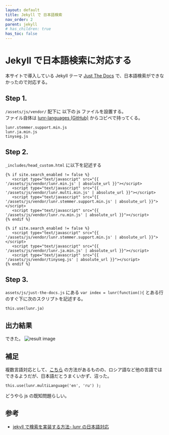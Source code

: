 ```yaml
---
layout: default
title: Jekyll で 日本語検索
nav_order: 2
parent: jekyll
# has_children: true
has_toc: false
---
```


# Jekyll で日本語検索に対応する

本サイトで導入している Jekyll テーマ [Just The Docs](https://github.com/just-the-docs/just-the-docs) で、日本語検索ができなかったので対応する。

## Step 1.
`/assets/js/vendor/` 配下に 以下の js ファイルを設置する。<br>
ファイル自体は [lunr-languages (GitHub)](https://github.com/MihaiValentin/lunr-languages) からコピペで持ってくる。
```
lunr.stemmer.support.min.js
lunr.ja.min.js
tinyseg.js
```

## Step 2.
`_includes/head_custom.html` に以下を記述する
```
{% if site.search_enabled != false %}
   <script type="text/javascript" src="{{ '/assets/js/vendor/lunr.min.js' | absolute_url }}"></script>
   <script type="text/javascript" src="{{ '/assets/js/vendor/lunr.multi.min.js' | absolute_url }}"></script>
   <script type="text/javascript" src="{{ '/assets/js/vendor/lunr.stemmer.support.min.js' | absolute_url }}"></script>
   <script type="text/javascript" src="{{ '/assets/js/vendor/lunr.ru.min.js' | absolute_url }}"></script>
{% endif %}
```
```
{% if site.search_enabled != false %}
   <script type="text/javascript" src="{{ '/assets/js/vendor/lunr.stemmer.support.min.js' | absolute_url }}"></script>
   <script type="text/javascript" src="{{ '/assets/js/vendor/lunr.ja.min.js' | absolute_url }}"></script>
   <script type="text/javascript" src="{{ '/assets/js/vendor/tinyseg.js' | absolute_url }}"></script>
{% endif %}
```
## Step 3.
`assets/js/just-the-docs.js` にある `var index = lunr(function(){` とある行のすぐ下に次のスクリプトを記述する。
``` 
this.use(lunr.ja)
```

## 出力結果
できた。
![result image](/assets/images/js-search-results.jpg)


## 補足
複数言語対応として、[こちら](https://github.com/just-the-docs/just-the-docs/issues/59#issuecomment-1807080785) の方法があるものの、ロシア語など他の言語ではできるようだが、日本語だとうまくいかず、沼った。
```
this.use(lunr.multiLanguage('en', 'ru') );
```
どうやら js の既知問題らしい。

## 参考
+ [jekyll で検索を実装する方法- lunr の日本語対応](https://blog.tamesuu.com/2018/07/21/56/)
